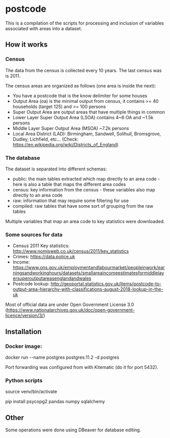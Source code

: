 # postcode

This is a compilation of the scripts for processing and inclusion of variables associated with areas into a dataset.

## How it works

### Census

The data from the census is collected every 10 years. The last census was is 2011.

The census areas are organized as follows (one area is inside the next):
- You have a postcode that is the know delimiter for some houses
- Output Area (oa) is the minimal output from census, it contains >= 40 households (target 125) and >= 100 persons
- Super Output Area are output areas that have multiple things in common
- Lower Layer Super Output Area (LSOA) contains 4~6 OA and ~1.5k persons
- Middle Layer Super Output Area (MSOA) ~7.2k persons
- Local Area District (LAD): Birmingham, Sandwell, Solihull, Bromsgrove, Dudley, Lichfield, etc... (Check: https://en.wikipedia.org/wiki/Districts_of_England)

### The database

The dataset is separated into different schemas:
- public: the main tables extracted which map directly to an area code - here is also a table that maps the different area codes
- census: key information from the census - these variables also map directly to an area code
- raw: information that may require some filtering for use
- compiled: raw tables that have some sort of grouping from the raw tables

Multiple variables that map an area code to key statistics were downloaded.

### Some sources for data

- Census 2011 Key statistics: http://www.nomisweb.co.uk/census/2011/key_statistics
- Crimes: https://data.police.uk
- Income: https://www.ons.gov.uk/employmentandlabourmarket/peopleinwork/earningsandworkinghours/datasets/smallareaincomeestimatesformiddlelayersuperoutputareasenglandandwales
- Postcode lookup: http://geoportal.statistics.gov.uk/items/postcode-to-output-area-hierarchy-with-classifications-august-2018-lookup-in-the-uk

Most of official data are under Open Government License 3.0 (https://www.nationalarchives.gov.uk/doc/open-government-licence/version/3/)

## Installation

### Docker image:

docker run --name postgres postgres:11.2 -d postgres

Port forwarding was configured from with Kitematic (do it for port 5432).

### Python scripts

source venv/bin/activate

pip install psycopg2 pandas numpy sqlalchemy

## Other

Some operations were done using DBeaver for database editing.
